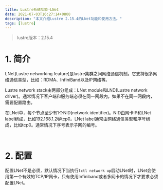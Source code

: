 ```yaml
---
title: Lustre系统功能-LNet
date: 2021-07-03T16:27:14+0800
description: "本文介绍Lustre 2.15.4的LNet功能和使用方法。"
tags: [lustre]
---
```


> lustre版本：2.15.4

# 1. 简介
LNet(Lustre networking feature)是lustre集群之间网络通信机制。它支持很多网络通信类型，比如：RDMA、InfiniBand以及IP网络等。

Lustre network stack由两部分组成：LNet module和LND(Lustre network driver)。通常情况下客户端和服务端必须在同一网段内，如果不在同一网段内，需要配置路由。

在LNet中，每个节点至少有1个NID(network identifier)。NID由网卡IP和LNet label组成，比如192.168.1.2@tcp0。LNet label通常由网络通信类型和序号组成，比如tcp0。通常情况下序号表示子网的编号。

&nbsp;
&nbsp;
# 2. 配置
配置LNet不是必须，默认情况下当执行`lctl network up`启动LNet时，LNet会使用第一个有效的TCP/IP网卡，只有使用Infiniband或者多网卡的情况下才要求必须配置LNet。